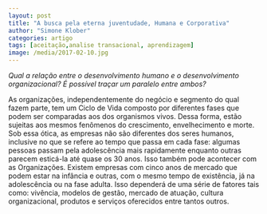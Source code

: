 ```yaml
---
layout: post
title: "A busca pela eterna juventudade, Humana e Corporativa"
author: "Simone Klober"
categories: artigo
tags: [aceitação,analise transacional, aprendizagem]
image: /media/2017-02-10.jpg
---
```


*Qual a relação entre o desenvolvimento humano e o desenvolvimento organizacional? É possível traçar um paralelo entre ambos?*

As organizações, independentemente do negócio e segmento do qual fazem parte, tem um Ciclo de Vida composto por diferentes fases que podem ser comparadas aos dos organismos vivos. Dessa forma, estão sujeitas aos mesmos fenômenos do crescimento, envelhecimento e morte. Sob essa ótica, as empresas não são diferentes dos seres humanos, inclusive no que se refere ao tempo que passa em cada fase: algumas pessoas passam pela adolescência mais rapidamente enquanto outras parecem esticá-la até quase os 30 anos. Isso também pode acontecer com as Organizações. Existem empresas com cinco anos de mercado que podem estar na infância e outras, com o mesmo tempo de existência, já na adolescência ou na fase adulta. Isso dependerá de uma série de fatores tais como: vivência, modelos de gestão, mercado de atuação, cultura organizacional, produtos e serviços oferecidos entre tantos outros.
